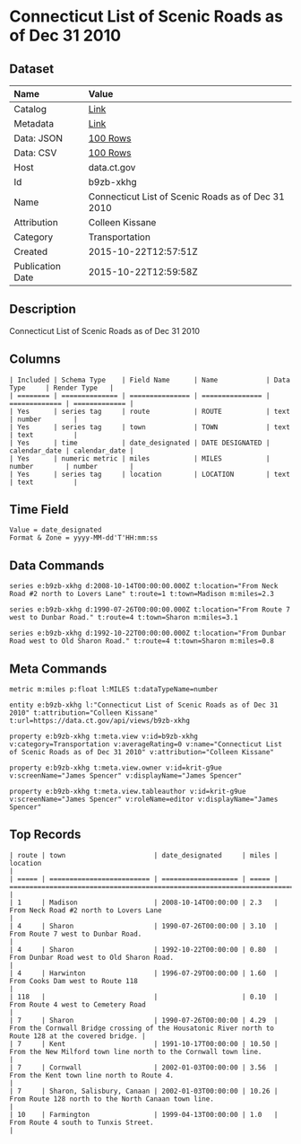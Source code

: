 # Connecticut List of Scenic Roads as of Dec 31 2010

## Dataset

| Name | Value |
| :--- | :---- |
| Catalog | [Link](https://catalog.data.gov/dataset/connecticut-list-of-scenic-roads-as-of-dec-31-2010) |
| Metadata | [Link](https://data.ct.gov/api/views/b9zb-xkhg) |
| Data: JSON | [100 Rows](https://data.ct.gov/api/views/b9zb-xkhg/rows.json?max_rows=100) |
| Data: CSV | [100 Rows](https://data.ct.gov/api/views/b9zb-xkhg/rows.csv?max_rows=100) |
| Host | data.ct.gov |
| Id | b9zb-xkhg |
| Name | Connecticut List of Scenic Roads as of Dec 31 2010 |
| Attribution | Colleen Kissane |
| Category | Transportation |
| Created | 2015-10-22T12:57:51Z |
| Publication Date | 2015-10-22T12:59:58Z |

## Description

Connecticut List of Scenic Roads as of Dec 31 2010

## Columns

```ls
| Included | Schema Type    | Field Name      | Name            | Data Type     | Render Type   |
| ======== | ============== | =============== | =============== | ============= | ============= |
| Yes      | series tag     | route           | ROUTE           | text          | number        |
| Yes      | series tag     | town            | TOWN            | text          | text          |
| Yes      | time           | date_designated | DATE DESIGNATED | calendar_date | calendar_date |
| Yes      | numeric metric | miles           | MILES           | number        | number        |
| Yes      | series tag     | location        | LOCATION        | text          | text          |
```

## Time Field

```ls
Value = date_designated
Format & Zone = yyyy-MM-dd'T'HH:mm:ss
```

## Data Commands

```ls
series e:b9zb-xkhg d:2008-10-14T00:00:00.000Z t:location="From Neck Road #2 north to Lovers Lane" t:route=1 t:town=Madison m:miles=2.3

series e:b9zb-xkhg d:1990-07-26T00:00:00.000Z t:location="From Route 7 west to Dunbar Road." t:route=4 t:town=Sharon m:miles=3.1

series e:b9zb-xkhg d:1992-10-22T00:00:00.000Z t:location="From Dunbar Road west to Old Sharon Road." t:route=4 t:town=Sharon m:miles=0.8
```

## Meta Commands

```ls
metric m:miles p:float l:MILES t:dataTypeName=number

entity e:b9zb-xkhg l:"Connecticut List of Scenic Roads as of Dec 31 2010" t:attribution="Colleen Kissane" t:url=https://data.ct.gov/api/views/b9zb-xkhg

property e:b9zb-xkhg t:meta.view v:id=b9zb-xkhg v:category=Transportation v:averageRating=0 v:name="Connecticut List of Scenic Roads as of Dec 31 2010" v:attribution="Colleen Kissane"

property e:b9zb-xkhg t:meta.view.owner v:id=krit-g9ue v:screenName="James Spencer" v:displayName="James Spencer"

property e:b9zb-xkhg t:meta.view.tableauthor v:id=krit-g9ue v:screenName="James Spencer" v:roleName=editor v:displayName="James Spencer"
```

## Top Records

```ls
| route | town                      | date_designated     | miles | location                                                                                            | 
| ===== | ========================= | =================== | ===== | =================================================================================================== | 
| 1     | Madison                   | 2008-10-14T00:00:00 | 2.3   | From Neck Road #2 north to Lovers Lane                                                              | 
| 4     | Sharon                    | 1990-07-26T00:00:00 | 3.10  | From Route 7 west to Dunbar Road.                                                                   | 
| 4     | Sharon                    | 1992-10-22T00:00:00 | 0.80  | From Dunbar Road west to Old Sharon Road.                                                           | 
| 4     | Harwinton                 | 1996-07-29T00:00:00 | 1.60  | From Cooks Dam west to Route 118                                                                    | 
| 118   |                           |                     | 0.10  | From Route 4 west to Cemetery Road                                                                  | 
| 7     | Sharon                    | 1990-07-26T00:00:00 | 4.29  | From the Cornwall Bridge crossing of the Housatonic River north to Route 128 at the covered bridge. | 
| 7     | Kent                      | 1991-10-17T00:00:00 | 10.50 | From the New Milford town line north to the Cornwall town line.                                     | 
| 7     | Cornwall                  | 2002-01-03T00:00:00 | 3.56  | From the Kent town line north to Route 4.                                                           | 
| 7     | Sharon, Salisbury, Canaan | 2002-01-03T00:00:00 | 10.26 | From Route 128 north to the North Canaan town line.                                                 | 
| 10    | Farmington                | 1999-04-13T00:00:00 | 1.0   | From Route 4 south to Tunxis Street.                                                                | 
```
